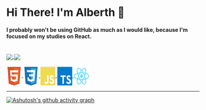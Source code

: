 # Hi There! I'm Alberth 👋

#### I probably won't be using GitHub as much as I would like, because I'm focused on my studies on React.
<br/>

<div>
    <a href="https://github.com/Neanimever">
    <img width="50%" align="center" src="https://github-readme-stats-sigma-five.vercel.app/api?username=Neanimever&show_icons=true&count_private=true&bg_color=000&title_color=48e91c&text_color=fff&icon_color=gold&hide_border=true" />
    <img width="42%" align="center" src="https://github-readme-stats-i4ys-li8bcnd9l-neanimever.vercel.app/api/top-langs/?username=Neanimever&layout=compact&bg_color=000&text_color=fff&title_color=48e91c&hide_border=true&count-private=true" />
</div>

<br />

<div style="display: inline_block">
    <img align="center" alt="HTML" height="50" width="40" src="https://raw.githubusercontent.com/devicons/devicon/master/icons/html5/html5-original.svg">
    <img align="center" alt="CSS" height="50" width="40" src="https://raw.githubusercontent.com/devicons/devicon/master/icons/css3/css3-original.svg">
    <img align="center" alt="JavaScript" height="50" width="40" src="https://raw.githubusercontent.com/devicons/devicon/master/icons/javascript/javascript-plain.svg">
    <img align="center" alt="TypeScript" height="50" width="40" src="https://raw.githubusercontent.com/devicons/devicon/master/icons/typescript/typescript-plain.svg">
    <img align="center" alt="React" height="50" width="40" src="https://raw.githubusercontent.com/devicons/devicon/master/icons/react/react-original.svg">
</div>

<hr />

[![Ashutosh's github activity graph](https://github-readme-activity-graph.vercel.app/graph?username=Neanimever&bg_color=000000&color=4be91c&line=4be91c&point=ffffff&area=true&hide_border=true)](https://github.com/ashutosh00710/github-readme-activity-graph)
